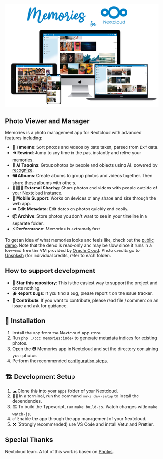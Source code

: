 ![Screenshot](appinfo/screenshot.jpg)

## Photo Viewer and Manager

Memories is a photo management app for Nextcloud with advanced features including:

- **📸 Timeline**: Sort photos and videos by date taken, parsed from Exif data.
- **⏪ Rewind**: Jump to any time in the past instantly and relive your memories.
- **🤖 AI Tagging**: Group photos by people and objects using AI, powered by [recognize](https://github.com/nextcloud/recognize).
- **🖼️ Albums**: Create albums to group photos and videos together. Then share these albums with others.
- **🫱🏻‍🫲🏻 External Sharing**: Share photos and videos with people outside of your Nextcloud instance.
- **📱 Mobile Support**: Works on devices of any shape and size through the web app.
- **✏️ Edit Metadata**: Edit dates on photos quickly and easily.
- **📦 Archive**: Store photos you don't want to see in your timeline in a separate folder.
- **⚡️ Performance**: Memories is extremely fast.

To get an idea of what memories looks and feels like, check out the [public demo](https://memories-demo.radialapps.com/apps/memories/). Note that the demo is read-only and may be slow since it runs in a low-end free tier VM provided by [Oracle Cloud](https://www.oracle.com/cloud/free/). Photo credits go to [Unsplash](https://unsplash.com/) (for individual credits, refer to each folder).

## How to support development

- **🌟 Star this repository**: This is the easiest way to support the project and costs nothing.
- **🪲 Report bugs**: If you find a bug, please report it on the issue tracker.
- **📝 Contribute**: If you want to contribute, please read file / comment on an issue and ask for guidance.

## 🚀 Installation

1. Install the app from the Nextcloud app store.
1. Run `php ./occ memories:index` to generate metadata indices for existing photos.
1. Open the 📷 Memories app in Nextcloud and set the directory containing your photos.
1. Perform the recommended [configuration steps](https://github.com/pulsejet/memories/wiki/Extra-Configuration).

## 🏗 Development Setup

1. ☁ Clone this into your `apps` folder of your Nextcloud.
1. 👩‍💻 In a terminal, run the command `make dev-setup` to install the dependencies.
1. 🏗 To build the Typescript, run `make build-js`. Watch changes with: `make watch-js`.
1. ✅ Enable the app through the app management of your Nextcloud.
1. ⚒️ (Strongly recommended) use VS Code and install Vetur and Prettier.

## Special Thanks

Nextcloud team. A lot of this work is based on [Photos](https://github.com/nextcloud/photos).
